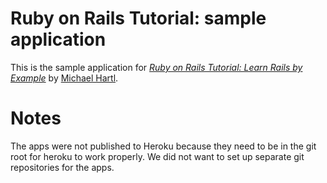 # Ruby on Rails Tutorial: sample application

This is the sample application for
[*Ruby on Rails Tutorial: Learn Rails by Example*](http://railstutorial.org/)
by [Michael Hartl](http://michaelhartl.com/).

# Notes

The apps were not published to Heroku because they need to be in the git root for heroku to work properly. We did not want to set up separate git repositories for the apps.


